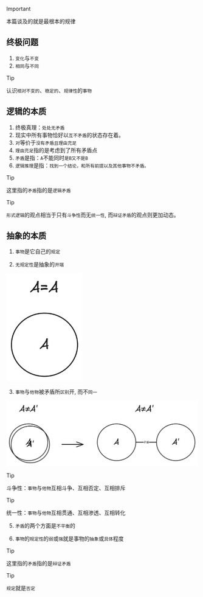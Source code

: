 > [!IMPORTANT]
> 本篇谈及的就是最根本的规律

## 终极问题

1. `变化`与`不变`
2. `相同`与`不同`

> [!TIP]
> 认识`相对不变的`、`稳定的`、`规律性`的`事物`

## 逻辑的本质

1. 终极真理：`处处无矛盾`
2. 现实中所有事物恰好以`互不矛盾`的状态存在着。
3. `对`等价于`没有矛盾且理由充足`
4. `理由充足`指的是考虑到了所有矛盾点
5. `矛盾`是指：`A`不能同时`是B又不是B`
6. `逻辑推理`是指：`找到一个结论，和所有前提以及其他事物不矛盾。`

> [!TIP]
> 这里指的`矛盾`指的是`逻辑矛盾`

> [!TIP]
> `形式逻辑`的观点相当于只有`斗争性`而无`统一性`, 而`辩证矛盾`的观点则更加动态。

## 抽象的本质

1. `事物`是它自己的`规定`

2. `无规定性`是抽象的`开端`

<img src="../images/aea.png" width="200">

3. `事物`与`他物`被矛盾所`区别`开, 而不`同一`

<img src="../images/anea.png" width="900">

> [!TIP]
> 斗争性：`事物`与`他物`互相斗争、互相否定、互相排斥

> [!TIP]
> 统一性：`事物`与`他物`互相贯通、互相渗透、互相转化

5. `矛盾`的两个方面是`不平衡`的

6. `事物`的`规定性`的`弱`或`强`就是事物的`抽象`或`具体`程度


> [!TIP]
> 这里指的`矛盾`指的是`辩证矛盾`

> [!TIP]
> `规定`就是`否定`
